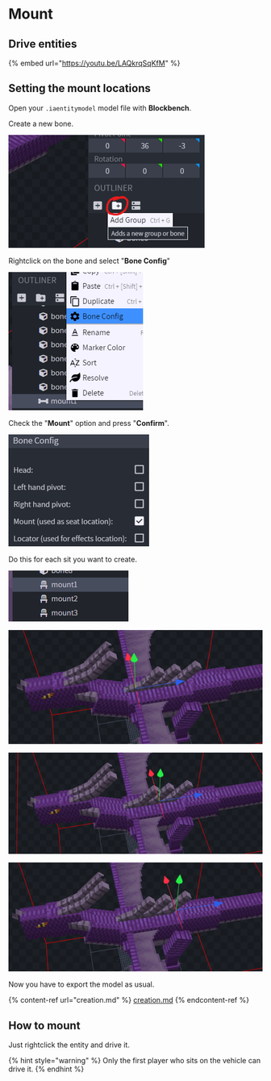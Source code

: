 # Mount

## Drive entities

{% embed url="https://youtu.be/LAQkrqSqKfM" %}

## Setting the mount locations

Open your `.iaentitymodel` model file with **Blockbench**.

Create a new bone.

![](<../../../../.gitbook/assets/image (157).png>)

Rightclick on the bone and select "**Bone Config**"

![](<../../../../.gitbook/assets/image (138).png>)

Check the "**Mount**" option and press "**Confirm**".

![](<../../../../.gitbook/assets/image (107).png>)

Do this for each sit you want to create.

![](<../../../../.gitbook/assets/image (18).png>)

![](<../../../../.gitbook/assets/image (117).png>)

![](<../../../../.gitbook/assets/image (39).png>)

![](<../../../../.gitbook/assets/image (49).png>)

Now you have to export the model as usual.

{% content-ref url="creation.md" %}
[creation.md](creation.md)
{% endcontent-ref %}

## How to mount

Just rightclick the entity and drive it.

{% hint style="warning" %}
Only the first player who sits on the vehicle can drive it.
{% endhint %}

